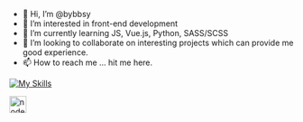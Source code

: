 - 👋 Hi, I’m @bybbsy
- 👀 I’m interested in front-end development
- 🌱 I’m currently learning JS, Vue.js, Python, SASS/SCSS
- 💞️ I’m looking to collaborate on interesting projects which can provide me good experience.
- 📫 How to reach me ... hit me here.

<!---
bybbsy/bybbsy is a ✨ special ✨ repository because its `README.md` (this file) appears on your GitHub profile.
You can click the Preview link to take a look at your changes.
--->
[![My Skills](https://skillicons.dev/icons?i=nodejs,react,vue&theme=light)](https://skillicons.dev)

<img align="left" alt="node-js" width="30px" src="https://cdn.jsdelivr.net/gh/devicons/devicon/icons/nodejs/nodejs-original-wordmark.svg" />
          
          
